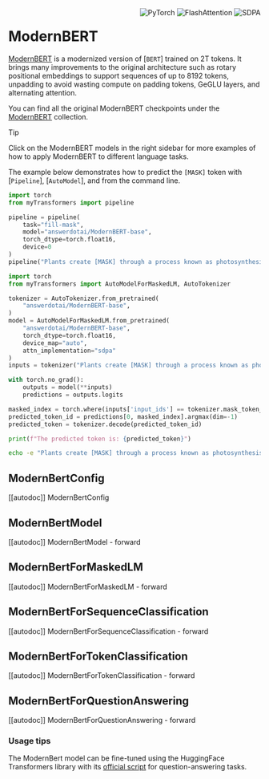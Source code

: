 <!--Copyright 2024 The HuggingFace Team. All rights reserved.

Licensed under the Apache License, Version 2.0 (the "License"); you may not use this file except in compliance with
the License. You may obtain a copy of the License at

http://www.apache.org/licenses/LICENSE-2.0

Unless required by applicable law or agreed to in writing, software distributed under the License is distributed on
an "AS IS" BASIS, WITHOUT WARRANTIES OR CONDITIONS OF ANY KIND, either express or implied. See the License for the
specific language governing permissions and limitations under the License.

⚠️ Note that this file is in Markdown but contain specific syntax for our doc-builder (similar to MDX) that may not be
rendered properly in your Markdown viewer.

-->

<div style="float: right;">
  <div class="flex flex-wrap space-x-1">
    <img alt="PyTorch" src="https://img.shields.io/badge/PyTorch-DE3412?style=flat&logo=pytorch&logoColor=white">
    <img alt="FlashAttention" src="https://img.shields.io/badge/%E2%9A%A1%EF%B8%8E%20FlashAttention-eae0c8?style=flat">
    <img alt="SDPA" src="https://img.shields.io/badge/SDPA-DE3412?style=flat&logo=pytorch&logoColor=white">
  </div>
</div>

# ModernBERT

[ModernBERT](https://huggingface.co/papers/2412.13663) is a modernized version of [`BERT`] trained on 2T tokens. It brings many improvements to the original architecture such as rotary positional embeddings to support sequences of up to 8192 tokens, unpadding to avoid wasting compute on padding tokens, GeGLU layers, and alternating attention.

You can find all the original ModernBERT checkpoints under the [ModernBERT](https://huggingface.co/collections/answerdotai/modernbert-67627ad707a4acbf33c41deb) collection.

> [!TIP]
> Click on the ModernBERT models in the right sidebar for more examples of how to apply ModernBERT to different language tasks.

The example below demonstrates how to predict the `[MASK]` token with [`Pipeline`], [`AutoModel`], and from the command line.

<hfoptions id="usage">
<hfoption id="Pipeline">

```py
import torch
from myTransformers import pipeline

pipeline = pipeline(
    task="fill-mask",
    model="answerdotai/ModernBERT-base",
    torch_dtype=torch.float16,
    device=0
)
pipeline("Plants create [MASK] through a process known as photosynthesis.")
```

</hfoption>
<hfoption id="AutoModel">

```py
import torch
from myTransformers import AutoModelForMaskedLM, AutoTokenizer

tokenizer = AutoTokenizer.from_pretrained(
    "answerdotai/ModernBERT-base",
)
model = AutoModelForMaskedLM.from_pretrained(
    "answerdotai/ModernBERT-base",
    torch_dtype=torch.float16,
    device_map="auto",
    attn_implementation="sdpa"
)
inputs = tokenizer("Plants create [MASK] through a process known as photosynthesis.", return_tensors="pt").to("cuda")

with torch.no_grad():
    outputs = model(**inputs)
    predictions = outputs.logits

masked_index = torch.where(inputs['input_ids'] == tokenizer.mask_token_id)[1]
predicted_token_id = predictions[0, masked_index].argmax(dim=-1)
predicted_token = tokenizer.decode(predicted_token_id)

print(f"The predicted token is: {predicted_token}")
```

</hfoption>
<hfoption id="transformers-cli">

```bash
echo -e "Plants create [MASK] through a process known as photosynthesis." | myTransformers-cli run --task fill-mask --model answerdotai/ModernBERT-base --device 0
```

</hfoption>
</hfoptions>

## ModernBertConfig

[[autodoc]] ModernBertConfig

<frameworkcontent>
<pt>

## ModernBertModel

[[autodoc]] ModernBertModel
    - forward

## ModernBertForMaskedLM

[[autodoc]] ModernBertForMaskedLM
    - forward

## ModernBertForSequenceClassification

[[autodoc]] ModernBertForSequenceClassification
    - forward

## ModernBertForTokenClassification

[[autodoc]] ModernBertForTokenClassification
    - forward

## ModernBertForQuestionAnswering

[[autodoc]] ModernBertForQuestionAnswering
    - forward

### Usage tips

The ModernBert model can be fine-tuned using the HuggingFace Transformers library with its [official script](https://github.com/huggingface/transformers/blob/main/examples/pytorch/question-answering/run_qa.py) for question-answering tasks.


</pt>
</frameworkcontent>
